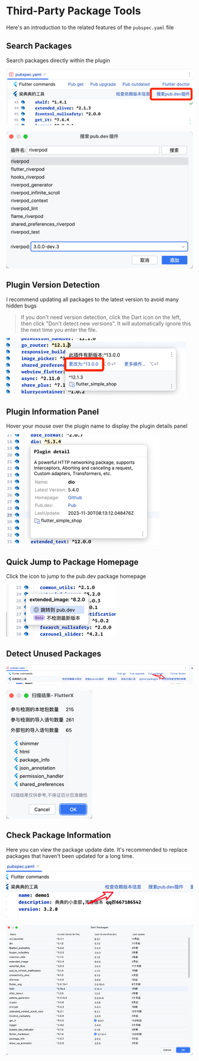 # Third-Party Package Tools

Here's an introduction to the related features of the `pubspec.yaml` file

## Search Packages

Search packages directly within the plugin

![pubspec_01.png](../../assets/images/pubspec_01.png)

![pubspec_02.png](../../assets/images/pubspec_02.png)

## Plugin Version Detection

<note>
<p>I recommend updating all packages to the latest version to avoid many hidden bugs</p>
</note>

> If you don't need version detection, click the Dart icon on the left, then click "Don't detect new versions". It will automatically ignore this the next time you enter the file.

![pubspec_04.png](../../assets/images/pubspec_04.png)

## Plugin Information Panel

Hover your mouse over the plugin name to display the plugin details panel

![pubspec_03.png](../../assets/images/pubspec_03.png)

## Quick Jump to Package Homepage

Click the icon to jump to the pub.dev package homepage

![pubspec_05.png](../../assets/images/pubspec_05.png)

## Detect Unused Packages

![image_check_2.png](../../assets/images/image_check_2.png)

![image_pubspec.chaeck_package.png](../../assets/images/image_pubspec.chaeck_package.png)

## Check Package Information

Here you can view the package update date. It's recommended to replace packages that haven't been updated for a long time.

![image_view_1.png](../../assets/images/image_view_1.png)

![image_view_2.png](../../assets/images/image_view_2.png)
